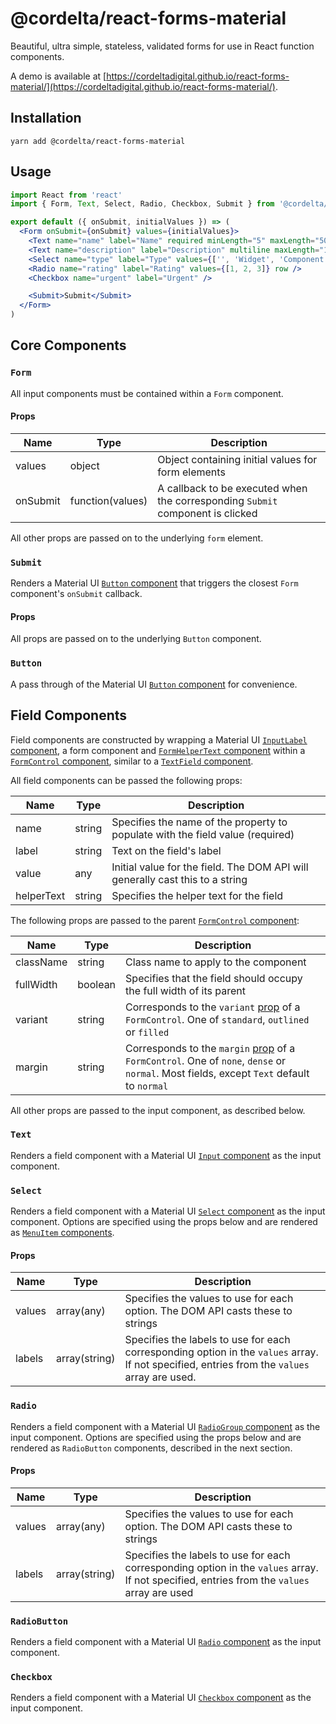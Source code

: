 # @cordelta/react-forms-material

Beautiful, ultra simple, stateless, validated forms for use in React function components.

A demo is available at [https://cordeltadigital.github.io/react-forms-material/](https://cordeltadigital.github.io/react-forms-material/).

## Installation

```shell
yarn add @cordelta/react-forms-material
```

## Usage

```jsx
import React from 'react'
import { Form, Text, Select, Radio, Checkbox, Submit } from '@cordelta/react-forms-material'

export default ({ onSubmit, initialValues }) => (
  <Form onSubmit={onSubmit} values={initialValues}>
    <Text name="name" label="Name" required minLength="5" maxLength="50" />
    <Text name="description" label="Description" multiline maxLength="100" />
    <Select name="type" label="Type" values={['', 'Widget', 'Component']} required />
    <Radio name="rating" label="Rating" values={[1, 2, 3]} row />
    <Checkbox name="urgent" label="Urgent" />

    <Submit>Submit</Submit>
  </Form>
)
```

## Core Components

### `Form`

All input components must be contained within a `Form` component.

#### Props

Name|Type|Description
---|---|---
values|object|Object containing initial values for form elements
onSubmit|function(values)|A callback to be executed when the corresponding `Submit` component is clicked

All other props are passed on to the underlying `form` element.

### `Submit`

Renders a Material UI [`Button` component](https://material-ui.com/api/button/) that triggers the closest `Form` 
component's `onSubmit` callback.

#### Props

All props are passed on to the underlying `Button` component.

### `Button`

A pass through of the Material UI [`Button` component](https://material-ui.com/api/button/) for convenience.

## Field Components

Field components are constructed by wrapping a Material UI [`InputLabel` component](https://material-ui.com/api/input-label/), 
a form component and [`FormHelperText` component](https://material-ui.com/api/form-helper-text/) within a 
[`FormControl` component](https://material-ui.com/api/form-control/), similar to a 
[`TextField` component](https://material-ui.com/api/text-field/).

All field components can be passed the following props:

Name|Type|Description
---|---|---
name|string|Specifies the name of the property to populate with the field value (required)
label|string|Text on the field's label
value|any|Initial value for the field. The DOM API will generally cast this to a string
helperText|string|Specifies the helper text for the field

The following props are passed to the parent [`FormControl` component](https://material-ui.com/api/form-control/):

Name|Type|Description
---|---|---
className|string|Class name to apply to the component
fullWidth|boolean|Specifies that the field should occupy the full width of its parent
variant|string|Corresponds to the `variant` [prop](https://material-ui.com/api/form-control/#props) of a `FormControl`. One of `standard`, `outlined` or `filled`
margin|string|Corresponds to the `margin` [prop](https://material-ui.com/api/form-control/#props) of a `FormControl`. One of `none`, `dense` or `normal`. Most fields, except `Text` default to `normal`

All other props are passed to the input component, as described below.
 
### `Text`

Renders a field component with a Material UI [`Input` component](https://material-ui.com/api/input/) as the input 
component.

### `Select`

Renders a field component with a Material UI [`Select` component](https://material-ui.com/api/select/) as the input 
component. Options are specified using the props below and are rendered as 
[`MenuItem` components](https://material-ui.com/api/menu-item/).

#### Props

Name|Type|Description
---|---|---
values|array(any)|Specifies the values to use for each option. The DOM API casts these to strings
labels|array(string)|Specifies the labels to use for each corresponding option in the `values` array. If not specified, entries from the `values` array are used.

### `Radio`

Renders a field component with a Material UI [`RadioGroup` component](https://material-ui.com/api/radio-group/) as the 
input component. Options are specified using the props below and are rendered as `RadioButton` components, described
in the next section. 

#### Props

Name|Type|Description
---|---|---
values|array(any)|Specifies the values to use for each option. The DOM API casts these to strings
labels|array(string)|Specifies the labels to use for each corresponding option in the `values` array. If not specified, entries from the `values` array are used

### `RadioButton`

Renders a field component with a Material UI [`Radio` component](https://material-ui.com/api/radio/) as the input 
component. 

### `Checkbox`

Renders a field component with a Material UI [`Checkbox` component](https://material-ui.com/api/checkbox/) as the 
input component. 
